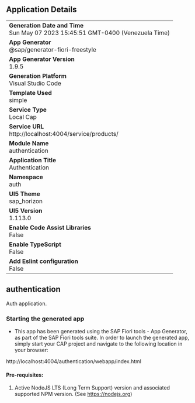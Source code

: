 ## Application Details
|               |
| ------------- |
|**Generation Date and Time**<br>Sun May 07 2023 15:45:51 GMT-0400 (Venezuela Time)|
|**App Generator**<br>@sap/generator-fiori-freestyle|
|**App Generator Version**<br>1.9.5|
|**Generation Platform**<br>Visual Studio Code|
|**Template Used**<br>simple|
|**Service Type**<br>Local Cap|
|**Service URL**<br>http://localhost:4004/service/products/
|**Module Name**<br>authentication|
|**Application Title**<br>Authentication|
|**Namespace**<br>auth|
|**UI5 Theme**<br>sap_horizon|
|**UI5 Version**<br>1.113.0|
|**Enable Code Assist Libraries**<br>False|
|**Enable TypeScript**<br>False|
|**Add Eslint configuration**<br>False|

## authentication

Auth application.

### Starting the generated app

-   This app has been generated using the SAP Fiori tools - App Generator, as part of the SAP Fiori tools suite.  In order to launch the generated app, simply start your CAP project and navigate to the following location in your browser:

http://localhost:4004/authentication/webapp/index.html

#### Pre-requisites:

1. Active NodeJS LTS (Long Term Support) version and associated supported NPM version.  (See https://nodejs.org)


